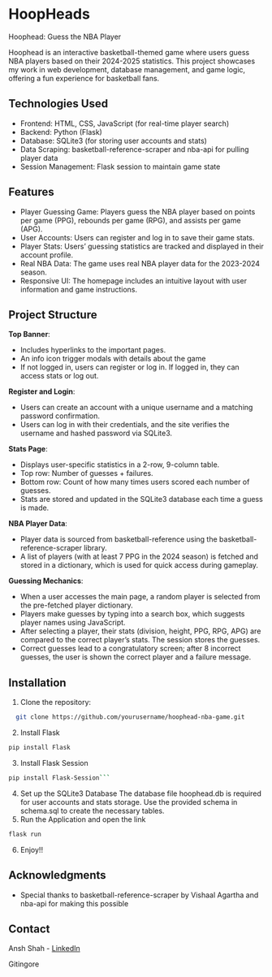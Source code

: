# HoopHeads
Hoophead: Guess the NBA Player

Hoophead is an interactive basketball-themed game where users guess NBA players based on their 2024-2025 statistics. This project showcases my work in web development, database management, and game logic, offering a fun experience for basketball fans.

## Technologies Used
- Frontend: HTML, CSS, JavaScript (for real-time player search)
- Backend: Python (Flask)
-	Database: SQLite3 (for storing user accounts and stats)
-	Data Scraping: basketball-reference-scraper and nba-api for pulling player data
-	Session Management: Flask session to maintain game state

## Features
- Player Guessing Game: Players guess the NBA player based on points per game (PPG), rebounds per game (RPG), and assists per game (APG).
- User Accounts: Users can register and log in to save their game stats.
- Player Stats: Users’ guessing statistics are tracked and displayed in their account profile.
- Real NBA Data: The game uses real NBA player data for the 2023-2024 season.
- Responsive UI: The homepage includes an intuitive layout with user information and game instructions.

## Project Structure
**Top Banner**:
-	Includes hyperlinks to the important pages.
-	An info icon trigger modals with details about the game
-	If not logged in, users can register or log in. If logged in, they can access stats or log out.
  
**Register and Login**:
-	Users can create an account with a unique username and a matching password confirmation.
-	Users can log in with their credentials, and the site verifies the username and hashed password via SQLite3.
  
**Stats Page**:
-	Displays user-specific statistics in a 2-row, 9-column table.
-	Top row: Number of guesses + failures.
-	Bottom row: Count of how many times users scored each number of guesses.
-	Stats are stored and updated in the SQLite3 database each time a guess is made.
  
**NBA Player Data**:
-	Player data is sourced from basketball-reference using the basketball-reference-scraper library.
-	A list of players (with at least 7 PPG in the 2024 season) is fetched and stored in a dictionary, which is used for quick access during gameplay.
  
**Guessing Mechanics**:
-	When a user accesses the main page, a random player is selected from the pre-fetched player dictionary.
-	Players make guesses by typing into a search box, which suggests player names using JavaScript.
-	After selecting a player, their stats (division, height, PPG, RPG, APG) are compared to the correct player’s stats. The session stores the guesses.
-	Correct guesses lead to a congratulatory screen; after 8 incorrect guesses, the user is shown the correct player and a failure message.

## Installation

1.	Clone the repository:
```bash
  git clone https://github.com/yourusername/hoophead-nba-game.git
```
2. Install Flask
```bash
pip install Flask
```
3. Install Flask Session
```bash
pip install Flask-Session```
```
4. Set up the SQLite3 Database
  The database file hoophead.db is required for user accounts and stats storage.
  Use the provided schema in schema.sql to create the necessary tables.
5. Run the Application and open the link
```bash
flask run
```
6. Enjoy!!

## Acknowledgments

- Special thanks to basketball-reference-scraper by Vishaal Agartha and nba-api for making this possible

## Contact

Ansh Shah - [LinkedIn](https://www.linkedin.com/in/anshah18/)




Gitingore

